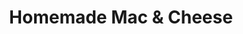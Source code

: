 ---
title: "Homemade Mac & Cheese"
description: ""
price_s: ""
price_l: "11"
price_lg: ""
weight: "4"
---